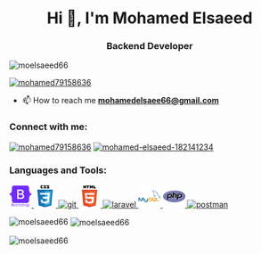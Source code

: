 <h1 align="center">Hi 👋, I'm Mohamed Elsaeed</h1>
<h3 align="center">Backend Developer</h3>

<p align="left"> <img src="https://komarev.com/ghpvc/?username=moelsaeed66&label=Profile%20views&color=0e75b6&style=flat" alt="moelsaeed66" /> </p>

<p align="left"> <a href="https://twitter.com/mohamed79158636" target="blank"><img src="https://img.shields.io/twitter/follow/mohamed79158636?logo=twitter&style=for-the-badge" alt="mohamed79158636" /></a> </p>

- 📫 How to reach me **mohamedelsaee66@gmail.com**

<h3 align="left">Connect with me:</h3>
<p align="left">
<a href="https://twitter.com/mohamed79158636" target="blank"><img align="center" src="https://raw.githubusercontent.com/rahuldkjain/github-profile-readme-generator/master/src/images/icons/Social/twitter.svg" alt="mohamed79158636" height="30" width="40" /></a>
<a href="https://linkedin.com/in/mohamed-elsaeed-182141234" target="blank"><img align="center" src="https://raw.githubusercontent.com/rahuldkjain/github-profile-readme-generator/master/src/images/icons/Social/linked-in-alt.svg" alt="mohamed-elsaeed-182141234" height="30" width="40" /></a>
</p>

<h3 align="left">Languages and Tools:</h3>
<p align="left"> <a href="https://getbootstrap.com" target="_blank" rel="noreferrer"> <img src="https://raw.githubusercontent.com/devicons/devicon/master/icons/bootstrap/bootstrap-plain-wordmark.svg" alt="bootstrap" width="40" height="40"/> </a> <a href="https://www.w3schools.com/css/" target="_blank" rel="noreferrer"> <img src="https://raw.githubusercontent.com/devicons/devicon/master/icons/css3/css3-original-wordmark.svg" alt="css3" width="40" height="40"/> </a> <a href="https://git-scm.com/" target="_blank" rel="noreferrer"> <img src="https://www.vectorlogo.zone/logos/git-scm/git-scm-icon.svg" alt="git" width="40" height="40"/> </a> <a href="https://www.w3.org/html/" target="_blank" rel="noreferrer"> <img src="https://raw.githubusercontent.com/devicons/devicon/master/icons/html5/html5-original-wordmark.svg" alt="html5" width="40" height="40"/> </a> <a href="https://laravel.com/" target="_blank" rel="noreferrer"> <img src="https://th.bing.com/th/id/OIP.Cu-anJnUPF-LeVQOJ1rJmwHaHa?w=150&h=180&c=7&r=0&o=5&dpr=1.4&pid=1.7" alt="laravel" width="60" height="60"/> </a> <a href="https://www.mysql.com/" target="_blank" rel="noreferrer"> <img src="https://raw.githubusercontent.com/devicons/devicon/master/icons/mysql/mysql-original-wordmark.svg" alt="mysql" width="40" height="40"/> </a> <a href="https://www.php.net" target="_blank" rel="noreferrer"> <img src="https://raw.githubusercontent.com/devicons/devicon/master/icons/php/php-original.svg" alt="php" width="40" height="40"/> </a> <a href="https://postman.com" target="_blank" rel="noreferrer"> <img src="https://www.vectorlogo.zone/logos/getpostman/getpostman-icon.svg" alt="postman" width="40" height="40"/> </a> </p>

<p><img align="left" src="https://github-readme-stats.vercel.app/api/top-langs?username=moelsaeed66&show_icons=true&locale=en&layout=compact" alt="moelsaeed66" /></p>

<p>&nbsp;<img align="center" src="https://github-readme-stats.vercel.app/api?username=moelsaeed66&show_icons=true&locale=en" alt="moelsaeed66" /></p>

<p><img align="center" src="https://github-readme-streak-stats.herokuapp.com/?user=moelsaeed66&" alt="moelsaeed66" /></p>

